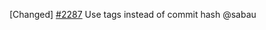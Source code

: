 [Changed] [\#2287](https://github.com/cosmos/voyager/pull/2287) Use tags instead of commit hash @sabau
